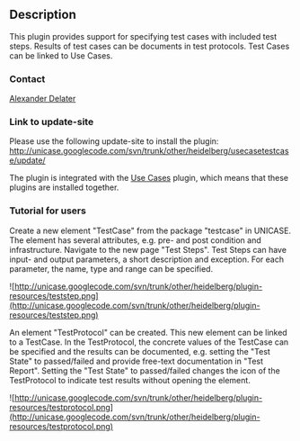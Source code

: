 ## Description ##
This plugin provides support for specifying test cases with included test steps. Results of test cases can be documents in test protocols. Test Cases can be linked to Use Cases.

### Contact ###
[Alexander Delater](http://se.ifi.uni-heidelberg.de/people/alexander_delater.html)

### Link to update-site ###
Please use the following update-site to install the plugin:
http://unicase.googlecode.com/svn/trunk/other/heidelberg/usecasetestcase/update/

The plugin is integrated with the [Use Cases](UseCases.md) plugin, which means that these plugins are installed together.

### Tutorial for users ###
Create a new element "TestCase" from the package "testcase" in UNICASE. The element has several attributes, e.g. pre- and post condition and infrastructure. Navigate to the new page "Test Steps". Test Steps can have input- and output parameters, a short description and exception. For each parameter, the name, type and range can be specified.

![http://unicase.googlecode.com/svn/trunk/other/heidelberg/plugin-resources/teststep.png](http://unicase.googlecode.com/svn/trunk/other/heidelberg/plugin-resources/teststep.png)

An element "TestProtocol" can be created. This new element can be linked to a TestCase. In the TestProtocol, the concrete values of the TestCase can be specified and the results can be documented, e.g. setting the "Test State" to passed/failed and provide free-text documentation in "Test Report". Setting the "Test State" to passed/failed changes the icon of the TestProtocol to indicate test results without opening the element.

![http://unicase.googlecode.com/svn/trunk/other/heidelberg/plugin-resources/testprotocol.png](http://unicase.googlecode.com/svn/trunk/other/heidelberg/plugin-resources/testprotocol.png)